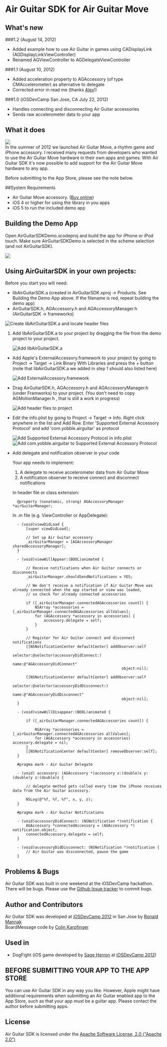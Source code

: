 Air Guitar SDK for Air Guitar Move 
===

## What's new

###1.2 (August 14, 2012)
* Added example how to use Air Guitar in games using CADisplayLink (AGDisplayLinkViewController)
* Renamed AGViewController to AGDelegateViewController

###1.1 (August 10, 2012)
* Added acceleration property to AGAccessory (of type CMAccelerometer) as alternative to delegate
* Corrected error in read me (thanks [Alex](https://github.com/minichrispy)!)

###1.0 (iOSDevCamp San Jose, CA July 22, 2012)
* Handles connecting and disconnecting Air Guitar accessories
* Sends raw accelerometer data to your app

## What it does

![](http://www.airguitarmove.com/images/github/airguitar.png)  
In the summer of 2012 we launched Air Guitar Move, a rhythm game and iPhone accessory. I received many requests from developers who wanted to use the Air Guitar Move hardware in their own apps and games. With Air Guitar SDK it's now possible to add support for the Air Guitar Move hardware to any app.

Before submitting to the App Store, please see the note below.

##System Requirements
* Air Guitar Move accessory. ([Buy online](https://www.wepay.com/stores/airguitar))
* iOS 4 or higher for using the library in you apps
* iOS 5 to run the included demo app

## Building the Demo App

Open AirGuitarSDKDemo.xcodeproj and build the app for iPhone or iPod touch. Make sure AirGuitarSDKDemo is selected in the scheme selection (and not AirGuitarSDK).

![](http://www.airguitarmove.com/images/github/builddemo.png)

## Using AirGuitarSDK in your own projects:
Before you start you will need:  

* libAirGuitarSDK.a (created in AirGuitarSDK.xproj -> Products. See Building the Demo App above. If the filename is red, repeat building the demo app)  
* AirGuitarSDK.h, AGAccessory.h and AGAccessoryManager.h (AirGuitarSDK -> frameworks)  

![Create libAirGuitarSDK.a and locate header files](http://www.airguitarmove.com/images/github/products.png)

1. Add libAirGuitarSDK.a to your project by dragging the file from the demo project to your project.

	![Add libAirGuitarSDK.a](http://www.airguitarmove.com/images/github/libairguitar.png)

* Add Apple's ExternalAccessory.framework to your project by going to Project -> Target -> Link Binary With Libraries and press the + button (note that libAirGuitarSDK.a we added in step 1 should also listed here)

	![Add ExternalAccessory.framework](http://www.airguitarmove.com/images/github/externalframework.png)

* Drag AirGuitarSDK.h, AGAccessory.h and AGAccessoryManager.h (under Framworks) to your project. (You don't need to copy AGMotionManager.h , that is still a work in progress)

	![Add header files to project](http://www.airguitarmove.com/images/github/headerfiles.png)

* Edit the info.plist by going to Project -> Target -> Info. Right click anywhere in the list and Add Row. Enter 'Supported External Accessory Protocol' and add 'com.yobble.airguitar' as protocol

	![Add Supported External Accessory Protocol in info.plist](http://www.airguitarmove.com/images/github/protocol1.png)
	![Add com.yobble.airguitar to Supported External Accessory Protocol](http://www.airguitarmove.com/images/github/protocol2.png)

* Add delegate and notification observer in your code
	
	Your app needs to implement:  
	1. A delegate to receive accelerometer data from Air Guitar Move 
	2. A notification observer to receive connect and disconnect notifications

	In header file or class extension:
		
		@property (nonatomic, strong) AGAccessoryManager *airGuitarManager;

	In .m file (e.g. ViewController or AppDelegate):

		- (void)viewDidLoad {
    		[super viewDidLoad];
    
		    // Set up Air Guitar accessory
	    	_airGuitarManager = [AGAccessoryManager sharedAccessoryManager];
		}

		- (void)viewWillAppear:(BOOL)animated {

		    // Receive notifications when Air Guitar connects or disconnects
	    	_airGuitarManager.shouldSendNotifications = YES;    
    
		    // We don't receive a notification if Air Guitar Move was already connected when the app started or view was loaded,
			// so check for already connected accessories

    		if ([_airGuitarManager.connectedAGAccessories count]) {
	        	NSArray *accessories = [_airGuitarManager.connectedAGAccessories allValues];        
		        for (AGAccessory *accessory in accessories) {
    		        accessory.delegate = self;
		        }        
    		}
    
		    // Register for Air Guitar connect and disconnect notifications
    		[[NSNotificationCenter defaultCenter] addObserver:self
										 	  	     selector:@selector(accessoryDidConnect:)
	 				 						  	         name:@"AGAccessoryDidConnect" 
												       object:nil];

		    [[NSNotificationCenter defaultCenter] addObserver:self 
												     selector:@selector(accessoryDidDisconnect:) 
											   	         name:@"AGAccessoryDidDisconnect" 
												       object:nil];  
		}

		- (void)viewWillDisappear:(BOOL)animated {
    
		    if ([_airGuitarManager.connectedAGAccessories count]) {

    		    NSArray *accessories = [_airGuitarManager.connectedAGAccessories allValues];
        		for (AGAccessory *accessory in accessories) accessory.delegate = nil;
		    }
    		[[NSNotificationCenter defaultCenter] removeObserver:self];
		}

		#pragma mark - Air Guitar Delegate

		- (void) accessory: (AGAccessory *)accessory x:(double)x y:(double)y z:(double)z {

    		// delegate method gets called every time the iPhone receives data from the Air Guitar accessory.
    
	    	NSLog(@"%f, %f, %f", x, y, z);
		}

		#pragma mark - Air Guitar Notifications

		- (void)accessoryDidConnect: (NSNotification *)notification { 
    		AGAccessory *connectedAccessory = (AGAccessory *) notification.object;
		    connectedAccessory.delegate = self;    
		}

		- (void)accessoryDidDisconnect: (NSNotification *)notification {
    		// Air Guitar was disconnected, pause the game
		}

## Problems & Bugs
Air Guitar SDK was built in one weekend at the iOSDevCamp hackathon. There will be bugs. Please use the [Github Issue tracker](https://github.com/ronaldmannak/AirGuitarSDK/issues) to commit bugs.

## Author and Contributors
Air Guitar SDK was developed at [iOSDevCamp 2012](http://iodevcamp.org) in San Jose by [Ronald Mannak](https://github.com/ronaldmannak)  
BoardMessage code by [Colin Karpfinger](https://github.com/colinkarpfinger)

## Used in
* DogFight (iOS game developed by [Sage Herron](https://github.com/Drekknni) at [iOSDevCamp 2012](http://iodevcamp.org))

## BEFORE SUBMITTING YOUR APP TO THE APP STORE

You can use Air Guitar SDK in any way you like. However, Apple might have additional requirements when submitting an Air Guitar enabled app to the App Store, such as that your app must be a guitar app. Please contact the author before submitting apps.

## License
Air Guitar SDK is licensed under the [Apache Software License, 2.0 ("Apache 2.0")](http://www.apache.org/licenses/LICENSE-2.0)

